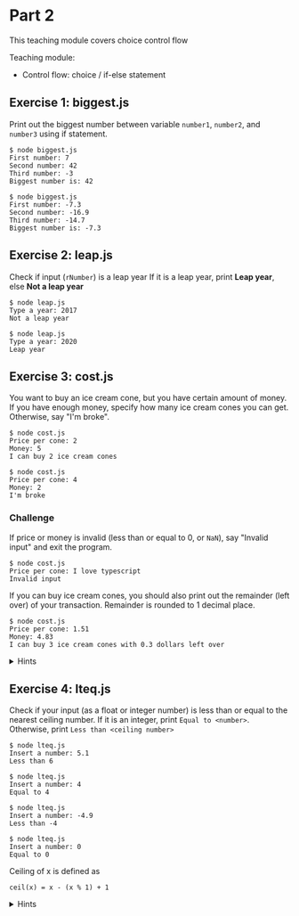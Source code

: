 # Part 2

This teaching module covers choice control flow

Teaching module:

- Control flow: choice / if-else statement

## Exercise 1: biggest.js

Print out the biggest number between variable `number1`, `number2`, and `number3` using if statement.

```
$ node biggest.js
First number: 7
Second number: 42
Third number: -3
Biggest number is: 42
```

```
$ node biggest.js
First number: -7.3
Second number: -16.9
Third number: -14.7
Biggest number is: -7.3
```

## Exercise 2: leap.js

Check if input (`rNumber`) is a leap year
If it is a leap year, print **Leap year**, else **Not a leap year**

```
$ node leap.js
Type a year: 2017
Not a leap year
```

```
$ node leap.js
Type a year: 2020
Leap year
```

## Exercise 3: cost.js

You want to buy an ice cream cone, but you have certain amount of money.
If you have enough money, specify how many ice cream cones you can get. Otherwise, say "I'm broke".

```
$ node cost.js
Price per cone: 2
Money: 5
I can buy 2 ice cream cones
```

```
$ node cost.js
Price per cone: 4
Money: 2
I'm broke
```

### Challenge

If price or money is invalid (less than or equal to 0, or `NaN`), say "Invalid input" and exit the program.

```
$ node cost.js
Price per cone: I love typescript
Invalid input

```

If you can buy ice cream cones, you should also print out the remainder (left over) of your transaction. Remainder is rounded to 1 decimal place.

```
$ node cost.js
Price per cone: 1.51
Money: 4.83
I can buy 3 ice cream cones with 0.3 dollars left over
```

<details>
<summary>Hints</summary>

> `isNaN(x)` is a function that takes a number and checks whether it is not a number (`NaN`)

> To round a number to x decimal places, use `number.toFixed(x)`

> Use `process.exit(status)` to exit a Node.JS program. `status` is a number.

</details>

## Exercise 4: lteq.js

Check if your input (as a float or integer number) is less than or equal to the nearest ceiling number. If it is an integer, print `Equal to <number>`. Otherwise, print `Less than <ceiling number>`

```
$ node lteq.js
Insert a number: 5.1
Less than 6
```

```
$ node lteq.js
Insert a number: 4
Equal to 4
```

```
$ node lteq.js
Insert a number: -4.9
Less than -4
```

```
$ node lteq.js
Insert a number: 0
Equal to 0
```

Ceiling of x is defined as

```
ceil(x) = x - (x % 1) + 1
```

<details>
<summary>Hints</summary>

> You can use `Math.ceil(x)` in JavaScript to calculate ceiling of x

</details>
